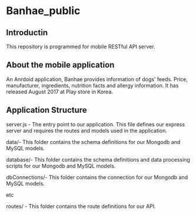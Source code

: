 # Banhae_public

## Introductin

This repository is programmed for mobile RESTful API server.



## About the mobile application

An Anrdoid application, Banhae provides information of dogs' feeds. Price, manufacturer, ingredients, nutrition facts and allergy information. It has released August 2017 at Play store in Korea.



## Application Structure

server.js - The entry point to our application. This file defines our express server and requires the routes and models used in the application.

data/- This folder contains the schema definitions for our Mongodb and MySQL models.

database/- This folder contains the schema definitions and data processing scripts for our Mongodb and MySQL models.

dbConnections/- This folder contains the connection for our Mongodb and MySQL models.

etc

routes/ - This folder contains the route definitions for our API.
